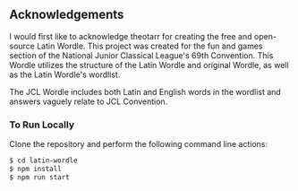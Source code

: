 ## Acknowledgements

I would first like to acknowledge theotarr for creating the free and open-source Latin Wordle. This project was created for the fun and games section of the National Junior Classical League's 69th Convention. This Wordle utilizes the structure of the Latin Wordle and original Wordle, as well as the Latin Wordle's wordlist.

The JCL Wordle includes both Latin and English words in the wordlist and answers vaguely relate to JCL Convention.

### To Run Locally

Clone the repository and perform the following command line actions:

```bash
$ cd latin-wordle
$ npm install
$ npm run start
```
